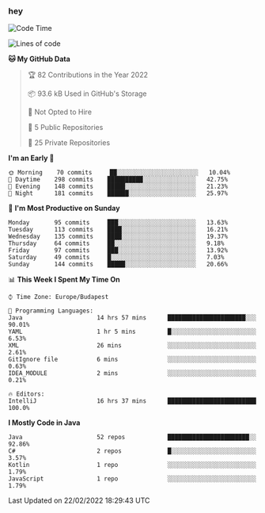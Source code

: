 ### hey

<!--START_SECTION:waka-->
![Code Time](http://img.shields.io/badge/Code%20Time-576%20hrs%2045%20mins-blue)

![Lines of code](https://img.shields.io/badge/From%20Hello%20World%20I%27ve%20Written-445%20Thousand%20lines%20of%20code-blue)

**🐱 My GitHub Data** 

> 🏆 82 Contributions in the Year 2022
 > 
> 📦 93.6 kB Used in GitHub's Storage 
 > 
> 🚫 Not Opted to Hire
 > 
> 📜 5 Public Repositories 
 > 
> 🔑 25 Private Repositories  
 > 
**I'm an Early 🐤** 

```text
🌞 Morning    70 commits     ██░░░░░░░░░░░░░░░░░░░░░░░   10.04% 
🌆 Daytime    298 commits    ██████████░░░░░░░░░░░░░░░   42.75% 
🌃 Evening    148 commits    █████░░░░░░░░░░░░░░░░░░░░   21.23% 
🌙 Night      181 commits    ██████░░░░░░░░░░░░░░░░░░░   25.97%

```
📅 **I'm Most Productive on Sunday** 

```text
Monday       95 commits     ███░░░░░░░░░░░░░░░░░░░░░░   13.63% 
Tuesday      113 commits    ████░░░░░░░░░░░░░░░░░░░░░   16.21% 
Wednesday    135 commits    ████░░░░░░░░░░░░░░░░░░░░░   19.37% 
Thursday     64 commits     ██░░░░░░░░░░░░░░░░░░░░░░░   9.18% 
Friday       97 commits     ███░░░░░░░░░░░░░░░░░░░░░░   13.92% 
Saturday     49 commits     █░░░░░░░░░░░░░░░░░░░░░░░░   7.03% 
Sunday       144 commits    █████░░░░░░░░░░░░░░░░░░░░   20.66%

```


📊 **This Week I Spent My Time On** 

```text
⌚︎ Time Zone: Europe/Budapest

💬 Programming Languages: 
Java                     14 hrs 57 mins      ██████████████████████░░░   90.01% 
YAML                     1 hr 5 mins         █░░░░░░░░░░░░░░░░░░░░░░░░   6.53% 
XML                      26 mins             ░░░░░░░░░░░░░░░░░░░░░░░░░   2.61% 
GitIgnore file           6 mins              ░░░░░░░░░░░░░░░░░░░░░░░░░   0.63% 
IDEA_MODULE              2 mins              ░░░░░░░░░░░░░░░░░░░░░░░░░   0.21%

🔥 Editors: 
IntelliJ                 16 hrs 37 mins      █████████████████████████   100.0%

```

**I Mostly Code in Java** 

```text
Java                     52 repos            ███████████████████████░░   92.86% 
C#                       2 repos             █░░░░░░░░░░░░░░░░░░░░░░░░   3.57% 
Kotlin                   1 repo              ░░░░░░░░░░░░░░░░░░░░░░░░░   1.79% 
JavaScript               1 repo              ░░░░░░░░░░░░░░░░░░░░░░░░░   1.79%

```



 Last Updated on 22/02/2022 18:29:43 UTC
<!--END_SECTION:waka-->
